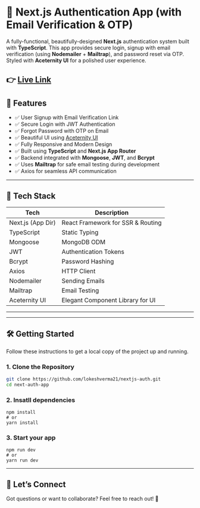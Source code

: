 # 🔐 Next.js Authentication App (with Email Verification & OTP)

A fully-functional, beautifully-designed **Next.js** authentication system built with **TypeScript**. This app provides secure login, signup with email verification (using **Nodemailer** + **Mailtrap**), and password reset via OTP. Styled with **Aceternity UI** for a polished user experience.


👉 [Live Link](https://lokeshverma-nextjs-auth.vercel.app/) 
---

## 🚀 Features

- ✅ User Signup with Email Verification Link  
- ✅ Secure Login with JWT Authentication  
- ✅ Forgot Password with OTP on Email  
- ✅ Beautiful UI using [Aceternity UI](https://ui.aceternity.com/)  
- ✅ Fully Responsive and Modern Design  
- ✅ Built using **TypeScript** and **Next.js App Router**  
- ✅ Backend integrated with **Mongoose**, **JWT**, and **Bcrypt**  
- ✅ Uses **Mailtrap** for safe email testing during development  
- ✅ Axios for seamless API communication

---

## 🧪 Tech Stack

| Tech             | Description                                     |
|------------------|-------------------------------------------------|
| Next.js (App Dir)| React Framework for SSR & Routing               |
| TypeScript       | Static Typing                                   |
| Mongoose         | MongoDB ODM                                     |
| JWT              | Authentication Tokens                           |
| Bcrypt           | Password Hashing                                |
| Axios            | HTTP Client                                     |
| Nodemailer       | Sending Emails                                  |
| Mailtrap         | Email Testing                                   |
| Aceternity UI    | Elegant Component Library for UI                |

---

---

## 🛠️ Getting Started

Follow these instructions to get a local copy of the project up and running.

### 1. Clone the Repository

```bash
git clone https://github.com/lokeshverma21/nextjs-auth.git
cd next-auth-app
```
### 2. Insatll dependencies
```
npm install
# or
yarn install
```
### 3. Start your app
```
npm run dev
# or
yarn run dev
```
---
## 💬 Let’s Connect
Got questions or want to collaborate? Feel free to reach out! 🙌
